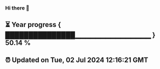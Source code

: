 ### Hi there 👋
⏳ Year progress { ███████████████▁▁▁▁▁▁▁▁▁▁▁▁▁▁▁ } 50.14 %
---
⏰ Updated on Tue, 02 Jul 2024 12:16:21 GMT
---
